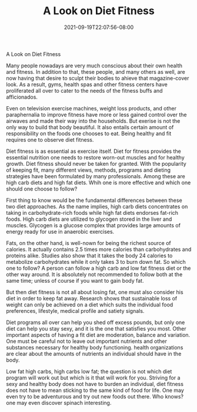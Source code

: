 ﻿---
title: "A Look on Diet Fitness"
date: 2021-09-19T22:07:56-08:00
description: "Fitness Tips for Web Success"
featured_image: "/images/Fitness.jpg"
tags: ["Fitness"]
---

A Look on Diet Fitness

Many people nowadays are very much conscious about their own health and fitness. In addition to that, these people, and many others as well, are now having that desire to sculpt their bodies to ahieve that magazine-cover look. As a result, gyms, health spas and other fitness centers have proliferated all over to cater to the needs of the fitness buffs and afficionados.

Even on television exercise machines, weight loss products, and other paraphernalia to improve fitness have more or less gained control over the airwaves and made their way into the households. But exerise is not the only way to build that body beautiful. It also entails certain amount of responsibility on the foods one chooses to eat. Being healthy and fit requires one to observe diet fitness.

Diet fitness is as essential as exercise itself. Diet for fitness provides the essential nutrition one needs to restore worn-out muscles and for healthy growth. Diet fitness should never be taken for granted. With the popularity of keeping fit, many different views, methods, programs and dieting strategies have been formulated by many professionals. Among these are high carb diets and high fat diets. Whih one is more effective and which one should one choose to follow?

First thing to know would be the fundamental differences between these two diet approaches. As the name implies, high carb diets concentrates on taking in carbohydrate-rich foods while high fat diets endorses fat-rich foods. High carb diets are utilized to glycogen stored in the liver and muscles. Glycogen is a glucose complex that provides large amounts of energy ready for use in anaerobic exercises.

Fats, on the other hand, is well-nown for being the richest source of calories. It actually contains 2.5 times more calories than carbohydrates and proteins alike. Studies also show that it takes the body 24 calories to metabolize carbohydrates while it only takes 3 to burn down fat. So which one to follow? A person can follow a high carb and low fat fitness diet or the other way around. It is absolutely not recommended to follow both at the same time; unless of course if you want to gain body fat. 

But then diet fitness is not all about losing fat, one must also consider his diet in order to keep fat away. Research shows that sustainable loss of weight can only be achieved on a diet which suits the individual food preferences, lifestyle, medical profile and satiety signals. 

Diet programs all over can help you shed off excess pounds, but only one diet can help you stay sexy, and it is the one that satisfies you most. Other important aspects of having a fit diet are moderation, balance and variation. One must be careful not to leave out important nutrients and other substances necessary for healthy body functioning. health organizations are clear about the amounts of nutrients an individual should have in the body.

Low fat high carbs, high carbs low fat; the question is not which diet program will work out but which is it that will work for you. Striving for a sexy and healthy body does not have to burden an individual, diet fitness does not have to mean sticking to the same kind of food for life. One may even try to be adventurous and try out new foods out there. Who knows? one may even discover spinach interesting.







